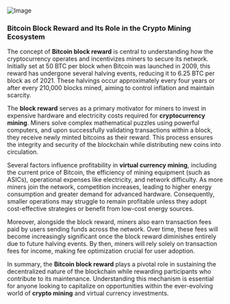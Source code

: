 
![Image](https://github.com/user-attachments/assets/b8266eee-691e-4ee1-99ef-bfa10d234fd4)
### Bitcoin Block Reward and Its Role in the Crypto Mining Ecosystem

The concept of **Bitcoin block reward** is central to understanding how the cryptocurrency operates and incentivizes miners to secure its network. Initially set at 50 BTC per block when Bitcoin was launched in 2009, this reward has undergone several halving events, reducing it to 6.25 BTC per block as of 2021. These halvings occur approximately every four years or after every 210,000 blocks mined, aiming to control inflation and maintain scarcity.

The **block reward** serves as a primary motivator for miners to invest in expensive hardware and electricity costs required for **cryptocurrency mining**. Miners solve complex mathematical puzzles using powerful computers, and upon successfully validating transactions within a block, they receive newly minted bitcoins as their reward. This process ensures the integrity and security of the blockchain while distributing new coins into circulation.

Several factors influence profitability in **virtual currency mining**, including the current price of Bitcoin, the efficiency of mining equipment (such as ASICs), operational expenses like electricity, and network difficulty. As more miners join the network, competition increases, leading to higher energy consumption and greater demand for advanced hardware. Consequently, smaller operations may struggle to remain profitable unless they adopt cost-effective strategies or benefit from low-cost energy sources.

Moreover, alongside the block reward, miners also earn transaction fees paid by users sending funds across the network. Over time, these fees will become increasingly significant once the block reward diminishes entirely due to future halving events. By then, miners will rely solely on transaction fees for income, making fee optimization crucial for user adoption.

In summary, the **Bitcoin block reward** plays a pivotal role in sustaining the decentralized nature of the blockchain while rewarding participants who contribute to its maintenance. Understanding this mechanism is essential for anyone looking to capitalize on opportunities within the ever-evolving world of **crypto mining** and virtual currency investments.